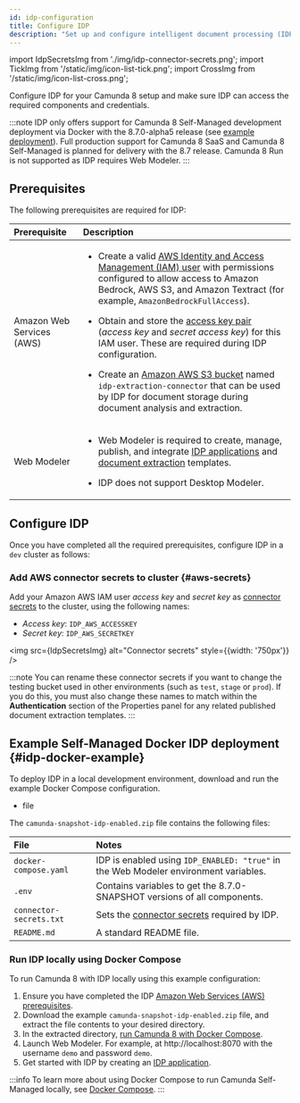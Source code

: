 ```yaml
---
id: idp-configuration
title: Configure IDP
description: "Set up and configure intelligent document processing (IDP) in Camunda 8 SaaS and Self-Managed."
---
```


import IdpSecretsImg from './img/idp-connector-secrets.png';
import TickImg from '/static/img/icon-list-tick.png';
import CrossImg from '/static/img/icon-list-cross.png';

Configure IDP for your Camunda 8 setup and make sure IDP can access the required components and credentials.

:::note
IDP only offers support for Camunda 8 Self-Managed development deployment via Docker with the 8.7.0-alpha5 release (see [example deployment](#idp-docker-example)). Full production support for Camunda 8 SaaS and Camunda 8 Self-Managed is planned for delivery with the 8.7 release. Camunda 8 Run is not supported as IDP requires Web Modeler.
:::

## Prerequisites

The following prerequisites are required for IDP:

| Prerequisite              | Description                                                                                                                                                                                                                                                                                                                                                                                                                                                                                                                                                                                                                                                                                                                                    |
| :------------------------ | :--------------------------------------------------------------------------------------------------------------------------------------------------------------------------------------------------------------------------------------------------------------------------------------------------------------------------------------------------------------------------------------------------------------------------------------------------------------------------------------------------------------------------------------------------------------------------------------------------------------------------------------------------------------------------------------------------------------------------------------------- |
| Amazon Web Services (AWS) | <ul><li><p>Create a valid [AWS Identity and Access Management (IAM) user](https://docs.aws.amazon.com/IAM/latest/UserGuide/id_users.html) with permissions configured to allow access to Amazon Bedrock, AWS S3, and Amazon Textract (for example, `AmazonBedrockFullAccess`).</p></li><li><p>Obtain and store the [access key pair](https://docs.aws.amazon.com/IAM/latest/UserGuide/id_credentials_access-keys.html) (_access key_ and _secret access key_) for this IAM user. These are required during IDP configuration.</p></li><li><p>Create an [Amazon AWS S3 bucket](https://aws.amazon.com/s3/) named `idp-extraction-connector` that can be used by IDP for document storage during document analysis and extraction.</p></li></ul> |
| Web Modeler               | <ul><li><p>Web Modeler is required to create, manage, publish, and integrate [IDP applications](idp-applications.md) and [document extraction](idp-document-extraction.md) templates.</p></li><li><p>IDP does not support Desktop Modeler.</p></li></ul>                                                                                                                                                                                                                                                                                                                                                                                                                                                                                       |

## Configure IDP

Once you have completed all the required prerequisites, configure IDP in a `dev` cluster as follows:

### Add AWS connector secrets to cluster {#aws-secrets}

Add your Amazon AWS IAM user _access key_ and _secret key_ as [connector secrets](/components/console/manage-clusters/manage-secrets.md) to the cluster, using the following names:

- _Access key_: `IDP_AWS_ACCESSKEY`
- _Secret key_: `IDP_AWS_SECRETKEY`

<img src={IdpSecretsImg} alt="Connector secrets" style={{width: '750px'}} />

:::note
You can rename these connector secrets if you want to change the testing bucket used in other environments (such as `test`, `stage` or `prod`). If you do this, you must also change these names to match within the **Authentication** section of the Properties panel for any related published document extraction templates.
:::

## Example Self-Managed Docker IDP deployment {#idp-docker-example}

To deploy IDP in a local development environment, download and run the example Docker Compose configuration.

- file

The `camunda-snapshot-idp-enabled.zip` file contains the following files:

| File                    | Notes                                                                                |
| :---------------------- | :----------------------------------------------------------------------------------- |
| `docker-compose.yaml`   | IDP is enabled using `IDP_ENABLED: "true"` in the Web Modeler environment variables. |
| `.env`                  | Contains variables to get the 8.7.0-SNAPSHOT versions of all components.             |
| `connector-secrets.txt` | Sets the [connector secrets](#aws-secrets) required by IDP.                          |
| `README.md`             | A standard README file.                                                              |

### Run IDP locally using Docker Compose

To run Camunda 8 with IDP locally using this example configuration:

1. Ensure you have completed the IDP [Amazon Web Services (AWS) prerequisites](#prerequisites).
1. Download the example `camunda-snapshot-idp-enabled.zip` file, and extract the file contents to your desired directory.
1. In the extracted directory, [run Camunda 8 with Docker Compose](/self-managed/setup/deploy/local/docker-compose.md#run-camunda-8-with-docker-compose).
1. Launch Web Modeler. For example, at http://localhost:8070 with the username `demo` and password `demo`.
1. Get started with IDP by creating an [IDP application](idp-applications.md).

:::info
To learn more about using Docker Compose to run Camunda Self-Managed locally, see [Docker Compose](/self-managed/setup/deploy/local/docker-compose.md).
:::
